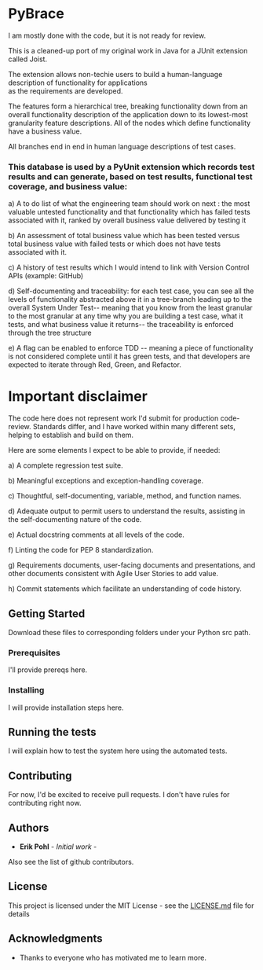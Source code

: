 # PyBrace

I am mostly done with the code, but it is not ready for review.

This is a cleaned-up port of my original work in Java for a JUnit extension called Joist.

The extension allows non-techie users to build a human-language description of functionality for applications  
as the requirements are developed.

The features form a hierarchical tree, breaking functionality down from an overall functionality description of the application down to its lowest-most granularity feature descriptions.  All of the nodes which define functionality have a business value.  

All branches end in end in human language descriptions of test cases.

### This database is used by a PyUnit extension which records test results and can generate, based on test results, functional test coverage, and business value:

a) A to do list of what the engineering team should work on next : the most valuable untested functionality and that functionality which has failed tests associated with it, ranked by overall business value delivered by testing it

b) An assessment of total business value which has been tested versus total business value with failed tests or which does not have tests associated with it.

c) A history of test results which I would intend to link with Version Control APIs (example: GitHub)

d) Self-documenting and traceability: for each test case, you can see all the levels of functionality abstracted above it in a tree-branch leading up to the overall System Under Test-- meaning that you know from the least granular to the most granular at any time why you are building a test case, what it tests, and what business value it returns-- the traceability is enforced through the tree structure

e) A flag can be enabled to enforce TDD -- meaning a piece of functionality is not considered complete until it has green tests, and that developers are expected to iterate through Red, Green, and Refactor.




# Important disclaimer

The code here does not represent work I'd submit for production code-review.  Standards differ, and I have worked within many different
sets, helping to establish and build on them.

Here are some elements I expect to be able to provide, if needed:

a) A complete regression test suite.

b) Meaningful exceptions and exception-handling coverage.

c) Thoughtful, self-documenting, variable, method, and function names.

d) Adequate output to permit users to understand the results, assisting in the self-documenting nature of the code.

e) Actual docstring comments at all levels of the code.

f) Linting the code for PEP 8 standardization.

g) Requirements documents, user-facing documents and presentations, and other documents consistent with Agile User Stories to add value.

h) Commit statements which facilitate an understanding of code history.

## Getting Started

Download these files to corresponding folders under your Python src path.

### Prerequisites

I'll provide prereqs here.

### Installing

I will provide installation steps here.

## Running the tests

I will explain how to test the system here using the automated tests.

## Contributing

For now, I'd be excited to receive pull requests.  I don't have rules for contributing right now.

## Authors

* **Erik Pohl** - *Initial work* - 

Also see the list of github contributors.

## License

This project is licensed under the MIT License - see the [LICENSE.md](LICENSE.md) file for details

## Acknowledgments

* Thanks to everyone who has motivated me to learn more.
